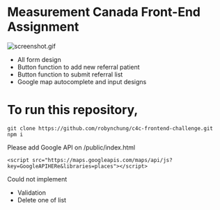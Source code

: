 
# Measurement Canada Front-End Assignment

![screenshot.gif](https://github.com/robynchung/c4c-frontend-challenge/blob/master/screenshot.gif?raw=true)

- All form design
- Button function to add new referral patient
- Button function to submit referral list
- Google map autocomplete and input designs

# To run this repository,
    git clone https://github.com/robynchung/c4c-frontend-challenge.git
    npm i 
    


Please add Google API on /public/index.html

    <script src="https://maps.googleapis.com/maps/api/js?key=GoogleAPIHERe&libraries=places"></script>

Could not implement 

- Validation
- Delete one of list

